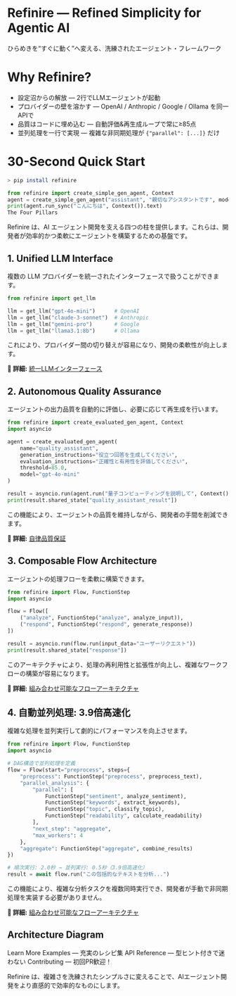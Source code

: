 # Refinire — Refined Simplicity for Agentic AI
ひらめきを“すぐに動く”へ変える、洗練されたエージェント・フレームワーク

# Why Refinire?
- 設定沼からの解放 — 2行でLLMエージェントが起動
- プロバイダーの壁を溶かす — OpenAI / Anthropic / Google / Ollama を同一APIで
- 品質はコードに埋め込む — 自動評価&再生成ループで常に≥85点
- 並列処理を一行で実現 — 複雑な非同期処理が `{"parallel": [...]}` だけ

# 30-Second Quick Start

```bash
> pip install refinire
```

```python
from refinire import create_simple_gen_agent, Context
agent = create_simple_gen_agent("assistant", "親切なアシスタントです", model="gpt-4o-mini")
print(agent.run_sync("こんにちは", Context()).text)
The Four Pillars
```

Refinire は、AI エージェント開発を支える四つの柱を提供します。これらは、開発者が効率的かつ柔軟にエージェントを構築するための基盤です。

## 1. Unified LLM Interface
複数の LLM プロバイダーを統一されたインターフェースで扱うことができます。

```python
from refinire import get_llm

llm = get_llm("gpt-4o-mini")      # OpenAI
llm = get_llm("claude-3-sonnet")  # Anthropic
llm = get_llm("gemini-pro")       # Google
llm = get_llm("llama3.1:8b")      # Ollama
```

これにより、プロバイダー間の切り替えが容易になり、開発の柔軟性が向上します。

**📖 詳細:** [統一LLMインターフェース](docs/unified-llm-interface.md)

## 2. Autonomous Quality Assurance
エージェントの出力品質を自動的に評価し、必要に応じて再生成を行います。

```python
from refinire import create_evaluated_gen_agent, Context
import asyncio

agent = create_evaluated_gen_agent(
    name="quality_assistant",
    generation_instructions="役立つ回答を生成してください",
    evaluation_instructions="正確性と有用性を評価してください",
    threshold=85.0,
    model="gpt-4o-mini"
)

result = asyncio.run(agent.run("量子コンピューティングを説明して", Context()))
print(result.shared_state["quality_assistant_result"])
```

この機能により、エージェントの品質を維持しながら、開発者の手間を削減できます。

**📖 詳細:** [自律品質保証](docs/autonomous-quality-assurance.md)

## 3. Composable Flow Architecture
エージェントの処理フローを柔軟に構築できます。

```python
from refinire import Flow, FunctionStep
import asyncio

flow = Flow([
    ("analyze", FunctionStep("analyze", analyze_input)),
    ("respond", FunctionStep("respond", generate_response))
])

result = asyncio.run(flow.run(input_data="ユーザーリクエスト"))
print(result.shared_state["response"])
```

このアーキテクチャにより、処理の再利用性と拡張性が向上し、複雑なワークフローの構築が容易になります。

**📖 詳細:** [組み合わせ可能なフローアーキテクチャ](docs/composable-flow-architecture.md)

## 4. 自動並列処理: 3.9倍高速化
複雑な処理を並列実行して劇的にパフォーマンスを向上させます。

```python
from refinire import Flow, FunctionStep
import asyncio

# DAG構造で並列処理を定義
flow = Flow(start="preprocess", steps={
    "preprocess": FunctionStep("preprocess", preprocess_text),
    "parallel_analysis": {
        "parallel": [
            FunctionStep("sentiment", analyze_sentiment),
            FunctionStep("keywords", extract_keywords), 
            FunctionStep("topic", classify_topic),
            FunctionStep("readability", calculate_readability)
        ],
        "next_step": "aggregate",
        "max_workers": 4
    },
    "aggregate": FunctionStep("aggregate", combine_results)
})

# 順次実行: 2.0秒 → 並列実行: 0.5秒（3.9倍高速化）
result = await flow.run("この包括的なテキストを分析...")
```

この機能により、複雑な分析タスクを複数同時実行でき、開発者が手動で非同期処理を実装する必要がありません。

**📖 詳細:** [組み合わせ可能なフローアーキテクチャ](docs/composable-flow-architecture.md)

## Architecture Diagram

Learn More
Examples — 充実のレシピ集
API Reference — 型ヒント付きで迷わない
Contributing — 初回PR歓迎！

Refinire は、複雑さを洗練されたシンプルさに変えることで、AIエージェント開発をより直感的で効率的なものにします。